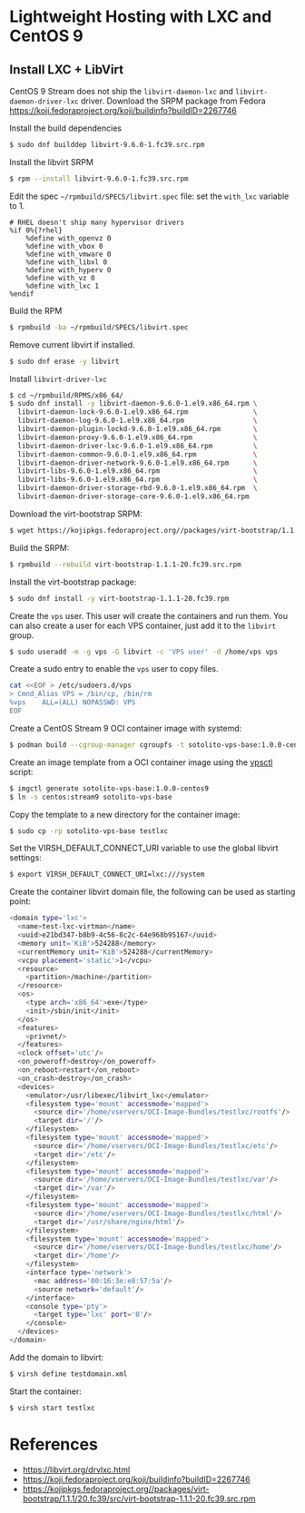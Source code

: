# Lightweight Hosting with LXC and CentOS 9

## Install LXC + LibVirt

CentOS 9 Stream does not ship the `libvirt-daemon-lxc` and `libvirt-daemon-driver-lxc` driver.
Download the SRPM package from Fedora https://koji.fedoraproject.org/koji/buildinfo?buildID=2267746

Install the build dependencies
```bash
$ sudo dnf builddep libvirt-9.6.0-1.fc39.src.rpm
```

Install the libvirt SRPM 

```bash
$ rpm --install libvirt-9.6.0-1.fc39.src.rpm
```

Edit the spec `~/rpmbuild/SPECS/libvirt.spec` file: set the `with_lxc` variable to 1.

```
# RHEL doesn't ship many hypervisor drivers
%if 0%{?rhel}
    %define with_openvz 0
    %define with_vbox 0
    %define with_vmware 0
    %define with_libxl 0
    %define with_hyperv 0
    %define with_vz 0
    %define with_lxc 1
%endif
```

Build the RPM

```bash
$ rpmbuild -ba ~/rpmbuild/SPECS/libvirt.spec
```

Remove current libvirt if installed.

```bash
$ sudo dnf erase -y libvirt
```

Install `libvirt-driver-lxc`

```bash
$ cd ~/rpmbuild/RPMS/x86_64/
$ sudo dnf install -y libvirt-daemon-9.6.0-1.el9.x86_64.rpm \
  libvirt-daemon-lock-9.6.0-1.el9.x86_64.rpm                \ 
  libvirt-daemon-log-9.6.0-1.el9.x86_64.rpm                 \
  libvirt-daemon-plugin-lockd-9.6.0-1.el9.x86_64.rpm        \
  libvirt-daemon-proxy-9.6.0-1.el9.x86_64.rpm               \
  libvirt-daemon-driver-lxc-9.6.0-1.el9.x86_64.rpm          \
  libvirt-daemon-common-9.6.0-1.el9.x86_64.rpm              \
  libvirt-daemon-driver-network-9.6.0-1.el9.x86_64.rpm      \
  libvirt-libs-9.6.0-1.el9.x86_64.rpm                       \
  libvirt-libs-9.6.0-1.el9.x86_64.rpm                       \
  libvirt-daemon-driver-storage-rbd-9.6.0-1.el9.x86_64.rpm  \
  libvirt-daemon-driver-storage-core-9.6.0-1.el9.x86_64.rpm
```

Download the virt-bootstrap SRPM:

```bash
$ wget https://kojipkgs.fedoraproject.org//packages/virt-bootstrap/1.1.1/20.fc39/src/virt-bootstrap-1.1.1-20.fc39.src.rpm
```

Build the SRPM:

```bash
$ rpmbuild --rebuild virt-bootstrap-1.1.1-20.fc39.src.rpm
```

Install the virt-bootstrap package:

```bash
$ sudo dnf install -y virt-bootstrap-1.1.1-20.fc39.rpm
```

Create the `vps` user. This user will create the containers and run them. You can also create a user for each VPS container, just add it to the `libvirt` group.

```bash
$ sudo useradd -m -g vps -G libvirt -c 'VPS user' -d /home/vps vps
```

Create a sudo entry to enable the `vps` user to copy files.

```bash
cat <<EOF > /etc/sudoers.d/vps
> Cmnd_Alias VPS = /bin/cp, /bin/rm
%vps    ALL=(ALL) NOPASSWD: VPS
EOF
```

Create a CentOS Stream 9 OCI container image with systemd:

```bash
$ podman build --cgroup-manager cgroupfs -t sotolito-vps-base:1.0.0-centos9 .
```

Create an image template from a OCI container image using the [vpsctl](https://github.com/SotolitoLabs/sotolito-vps/blob/master/imgctl) script:

```bash
$ imgctl generate sotolito-vps-base:1.0.0-centos9
$ ln -s centos:stream9 sotolito-vps-base
```

Copy the template to a new directory for the container image:

```bash
$ sudo cp -rp sotolito-vps-base testlxc
```

Set the VIRSH_DEFAULT_CONNECT_URI variable to use the global libvirt settings:

```bash
$ export VIRSH_DEFAULT_CONNECT_URI=lxc:///system
```

Create the container libvirt domain file, the following can be used as starting point:

```bash
<domain type='lxc'>                                                                                                                                                                                                
  <name>test-lxc-virtman</name>                                                                                                                                                                                    
  <uuid>e21bd347-b8b9-4c56-8c2c-64e968b95167</uuid>                                                                                     
  <memory unit='KiB'>524288</memory>                                                                                                    
  <currentMemory unit='KiB'>524288</currentMemory>                                                                                      
  <vcpu placement='static'>1</vcpu>                 
  <resource>                                        
    <partition>/machine</partition>                 
  </resource>                                       
  <os>                                              
    <type arch='x86_64'>exe</type>                  
    <init>/sbin/init</init>                         
  </os>                                                                                                  
  <features>                                        
    <privnet/>                                      
  </features>                                       
  <clock offset='utc'/>                                                                                  
  <on_poweroff>destroy</on_poweroff>                                                                     
  <on_reboot>restart</on_reboot>                                                                         
  <on_crash>destroy</on_crash>                      
  <devices>                                         
    <emulator>/usr/libexec/libvirt_lxc</emulator>                                                        
    <filesystem type='mount' accessmode='mapped'>                                                        
      <source dir='/home/vservers/OCI-Image-Bundles/testlxc/rootfs'/>                                                                   
      <target dir='/'/>                             
    </filesystem>                                                                                        
    <filesystem type='mount' accessmode='mapped'>                                                        
      <source dir='/home/vservers/OCI-Image-Bundles/testlxc/etc'/>                                                                      
      <target dir='/etc'/>                          
    </filesystem>                                                                                        
    <filesystem type='mount' accessmode='mapped'>                                                        
      <source dir='/home/vservers/OCI-Image-Bundles/testlxc/var'/>                                       
      <target dir='/var'/>                          
    </filesystem>                                                                                        
    <filesystem type='mount' accessmode='mapped'>                                                        
      <source dir='/home/vservers/OCI-Image-Bundles/testlxc/html'/>                                                                     
      <target dir='/usr/share/nginx/html'/>                                                                                             
    </filesystem>                                   
    <filesystem type='mount' accessmode='mapped'>                                                        
      <source dir='/home/vservers/OCI-Image-Bundles/testlxc/home'/>                                                                     
      <target dir='/home'/>                         
    </filesystem>                                   
    <interface type='network'>                      
      <mac address='00:16:3e:e8:57:5a'/>                                                                                                
      <source network='default'/>                   
    </interface>                                    
    <console type='pty'>                                            
      <target type='lxc' port='0'/>                 
    </console>                                                      
  </devices>                                                        
</domain> 
```

Add the domain to libvirt:

```bash
$ virsh define testdomain.xml
```

Start the container:

```bash
$ virsh start testlxc
```

# References
* https://libvirt.org/drvlxc.html
* https://koji.fedoraproject.org/koji/buildinfo?buildID=2267746
* https://kojipkgs.fedoraproject.org//packages/virt-bootstrap/1.1.1/20.fc39/src/virt-bootstrap-1.1.1-20.fc39.src.rpm
